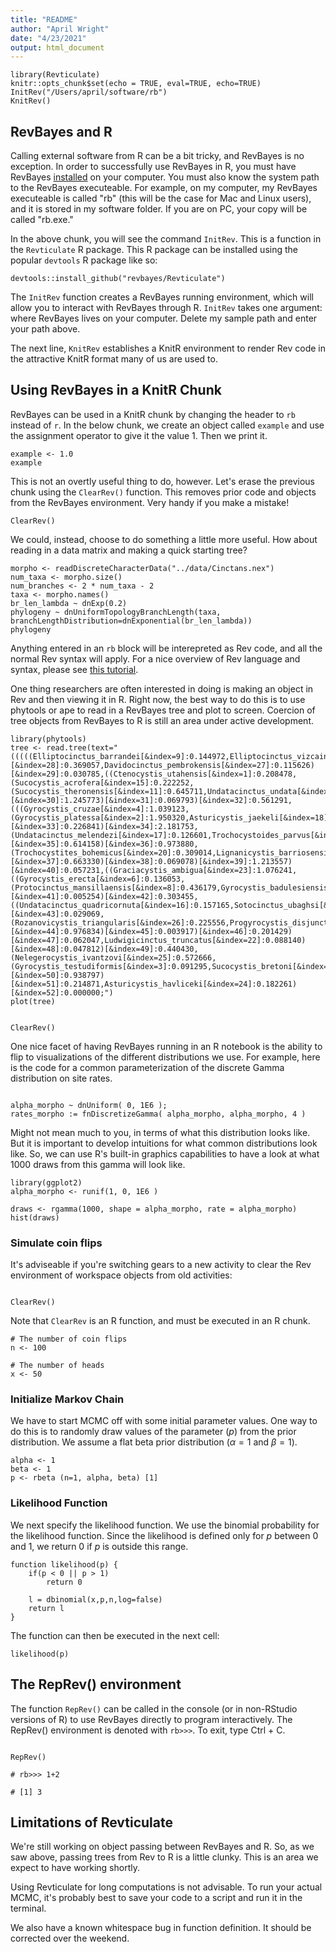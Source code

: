 ```yaml
---
title: "README"
author: "April Wright"
date: "4/23/2021"
output: html_document
---
```



```{r setup, include=TRUE}
library(Revticulate)
knitr::opts_chunk$set(echo = TRUE, eval=TRUE, echo=TRUE)
InitRev("/Users/april/software/rb")
KnitRev()
```

## RevBayes and R

Calling external software from R can be a bit tricky, and RevBayes is no exception. In order to successfully use RevBayes in R, you must have RevBayes [installed](https://revbayes.github.io/download) on your computer. You must also know the system path to the RevBayes executeable. For example, on my computer, my RevBayes executeable is called "rb" (this will be the case for Mac and Linux users), and it is stored in my software folder. If you are on PC, your copy will be called "rb.exe."

In the above chunk, you will see the command `InitRev`. This is a function in the `Revticulate` R package. This R package can be installed using the popular `devtools` R package like so:

```{r, include=FALSE}
devtools::install_github("revbayes/Revticulate")
```

The `InitRev` function creates a RevBayes running environment, which will allow you to interact with RevBayes through R. `InitRev` takes one argument: where RevBayes lives on your computer. Delete my sample path and enter your path above.

The next line, `KnitRev` establishes a KnitR environment to render Rev code in the attractive KnitR format many of us are used to.

## Using RevBayes in a KnitR Chunk

RevBayes can be used in a KnitR chunk by changing the header to `rb` instead of `r`. In the below chunk, we create an object called `example` and use the assignment operator to give it the value 1. Then we print it. 
```{rb}
example <- 1.0
example
```
This is not an overtly useful thing to do, however. Let's erase the previous chunk using the `ClearRev()` function. This removes prior code and objects from the RevBayes environment. Very handy if you make a mistake!

```{r}
ClearRev()
```

We could, instead, choose to do something a little more useful. How about reading in a data matrix and making a quick starting tree? 

```{rb}
morpho <- readDiscreteCharacterData("../data/Cinctans.nex")
num_taxa <- morpho.size()
num_branches <- 2 * num_taxa - 2
taxa <- morpho.names()
br_len_lambda ~ dnExp(0.2)
phylogeny ~ dnUniformTopologyBranchLength(taxa, branchLengthDistribution=dnExponential(br_len_lambda))
phylogeny
```
Anything entered in an `rb` block will be interepreted as Rev code, and all the normal Rev syntax will apply. For a nice overview of Rev language and syntax, please see [this tutorial](https://revbayes.github.io/tutorials/intro/rev). 

One thing researchers are often interested in doing is making an object in Rev and then viewing it in R. Right now, the best way to do this is to use phytools or ape to read in a RevBayes tree and plot to screen. Coercion of tree objects from RevBayes to R is still an area under active development.
```{r}
library(phytools)
tree <- read.tree(text="(((((Elliptocinctus_barrandei[&index=9]:0.144972,Elliptocinctus_vizcainoi[&index=10]:0.061275)[&index=28]:0.369057,Davidocinctus_pembrokensis[&index=27]:0.115626)[&index=29]:0.030785,((Ctenocystis_utahensis[&index=1]:0.208478,(Sucocystis_acrofera[&index=15]:0.222252,(Sucocystis_theronensis[&index=11]:0.645711,Undatacinctus_undata[&index=14]:0.308441)[&index=30]:1.245773)[&index=31]:0.069793)[&index=32]:0.561291,(((Gyrocystis_cruzae[&index=4]:1.039123,(Gyrocystis_platessa[&index=2]:1.950320,Asturicystis_jaekeli[&index=18]:0.070576)[&index=33]:0.226841)[&index=34]:2.181753,(Undatacinctus_melendezi[&index=17]:0.126601,Trochocystoides_parvus[&index=21]:0.927883)[&index=35]:0.614158)[&index=36]:0.973880,(Trochocystites_bohemicus[&index=20]:0.309014,Lignanicystis_barriosensis[&index=13]:0.246747)[&index=37]:0.663330)[&index=38]:0.069078)[&index=39]:1.213557)[&index=40]:0.057231,((Graciacystis_ambigua[&index=23]:1.076241,((Gyrocystis_erecta[&index=6]:0.136053,(Protocinctus_mansillaensis[&index=8]:0.436179,Gyrocystis_badulesiensis[&index=5]:0.039494)[&index=41]:0.005254)[&index=42]:0.303455,((Undatacinctus_quadricornuta[&index=16]:0.157165,Sotocinctus_ubaghsi[&index=19]:0.054072)[&index=43]:0.029069,(Rozanovicystis_triangularis[&index=26]:0.225556,Progyrocystis_disjuncta[&index=7]:0.820703)[&index=44]:0.976834)[&index=45]:0.003917)[&index=46]:0.201429)[&index=47]:0.062047,Ludwigicinctus_truncatus[&index=22]:0.088140)[&index=48]:0.047812)[&index=49]:0.440430,(Nelegerocystis_ivantzovi[&index=25]:0.572666,(Gyrocystis_testudiformis[&index=3]:0.091295,Sucocystis_bretoni[&index=12]:0.011027)[&index=50]:0.938797)[&index=51]:0.214871,Asturicystis_havliceki[&index=24]:0.182261)[&index=52]:0.000000;")
plot(tree)
```
```{r}

ClearRev()

```


One nice facet of having RevBayes running in an R notebook is the ability to flip to visualizations of the different distributions we use. For example, here is the code for a common parameterization of the discrete Gamma distribution on site rates.

```{rb}

alpha_morpho ~ dnUniform( 0, 1E6 );
rates_morpho := fnDiscretizeGamma( alpha_morpho, alpha_morpho, 4 )
```

Might not mean much to you, in terms of what this distribution looks like. But it is important to develop intuitions for what common distributions look like. So, we can use R's built-in graphics capabilities to have a look at what 1000 draws from this gamma will look like. 

```{r}
library(ggplot2)
alpha_morpho <- runif(1, 0, 1E6 )

draws <- rgamma(1000, shape = alpha_morpho, rate = alpha_morpho)
hist(draws)
```



### Simulate coin flips

It's adviseable if you're switching gears to a new activity to clear the Rev environment of workspace objects from old activities:

```{r}

ClearRev()
```


Note that `ClearRev` is an R function, and must be executed in an R chunk.

```{rb}
# The number of coin flips
n <- 100

# The number of heads
x <- 50
```

### Initialize Markov Chain
We have to start MCMC off with some initial parameter values. One way to do this is to randomly draw values of the parameter ($p$) from the prior distribution. We assume a flat beta prior distribution ($\alpha = 1$ and $\beta = 1$).

```{rb}
alpha <- 1
beta <- 1
p <- rbeta (n=1, alpha, beta) [1]
```

### Likelihood Function
We next specify the likelihood function. We use the binomial probability for the likelihood function. Since the likelihood is defined only for $p$ between 0 and 1, we return 0 if $p$ is outside this range.

```{rb}
function likelihood(p) {
    if(p < 0 || p > 1)
        return 0

    l = dbinomial(x,p,n,log=false)
    return l
}
```

The function can then be executed in the next cell:

```{rb}
likelihood(p)
```
## The RepRev() environment

The function `RepRev()` can be called in the console (or in non-RStudio versions of R) to use RevBayes directly to program interactively. The RepRev() environment is denoted with `rb>>>`. To exit, type Ctrl + C. 

```{r}

RepRev()

# rb>>> 1+2

# [1] 3
```

## Limitations of Revticulate

We're still working on object passing between RevBayes and R. So, as we saw above, passing trees from Rev to R is a little clunky. This is an area we expect to have working shortly.

Using Revticulate for long computations is not advisable. To run your actual MCMC, it's probably best to save your code to a script and run it in the terminal.

We also have a known whitespace bug in function definition. It should be corrected over the weekend.
